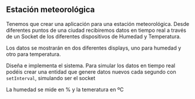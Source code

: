 ## Estación meteorológica

Tenemos que crear una aplicación para una estación meteorológica. Desde diferentes puntos de una ciudad recibiremos datos en tiempo real a través de un Socket de los diferentes dispositivos de Humedad y Temperatura.

Los datos se mostrarán en dos diferentes displays, uno para humedad y otro para temperatura.

Diseña e implementa el sistema. Para simular los datos en tiempo real podéis crear una entidad que genere datos nuevos cada segundo con `setInterval`, simulando ser el socket

La humedad se mide en % y la temeratura en ºC
